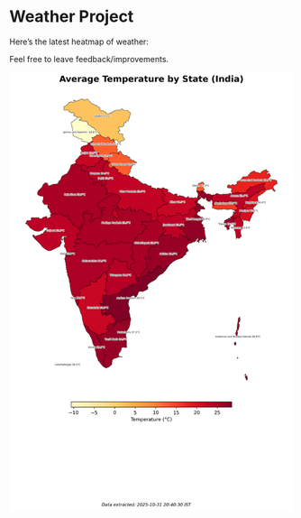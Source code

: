 # Weather Project

Here’s the latest heatmap of weather:

Feel free to leave feedback/improvements.

![India Heatmap](docs/assets/india_heatmap.png?v=04D169)
